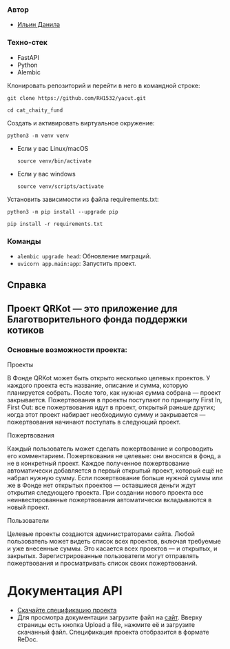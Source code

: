 ### Автор 
- [Ильин Данила](https://github.com/RH1532)
### Техно-стек 
- FastAPI
- Python
- Alembic

Клонировать репозиторий и перейти в него в командной строке:

```
git clone https://github.com/RH1532/yacut.git
```

```
cd cat_chaity_fund
```

Cоздать и активировать виртуальное окружение:

```
python3 -m venv venv
```

* Если у вас Linux/macOS

    ```
    source venv/bin/activate
    ```

* Если у вас windows

    ```
    source venv/scripts/activate
    ```

Установить зависимости из файла requirements.txt:

```
python3 -m pip install --upgrade pip
```

```
pip install -r requirements.txt
```
### Команды
- `alembic upgrade head`: Обновление миграций.
- `uvicorn app.main:app`: Запустить проект. 
## Справка
## Проект QRKot — это приложение для Благотворительного фонда поддержки котиков
### Основные возможности проекта:

Проекты

В Фонде QRKot может быть открыто несколько целевых проектов. У каждого проекта есть название, описание и сумма, которую планируется собрать. После того, как нужная сумма собрана — проект закрывается.
Пожертвования в проекты поступают по принципу First In, First Out: все пожертвования идут в проект, открытый раньше других; когда этот проект набирает необходимую сумму и закрывается — пожертвования начинают поступать в следующий проект.

Пожертвования

Каждый пользователь может сделать пожертвование и сопроводить его комментарием. Пожертвования не целевые: они вносятся в фонд, а не в конкретный проект. Каждое полученное пожертвование автоматически добавляется в первый открытый проект, который ещё не набрал нужную сумму. Если пожертвование больше нужной суммы или же в Фонде нет открытых проектов — оставшиеся деньги ждут открытия следующего проекта. При создании нового проекта все неинвестированные пожертвования автоматически вкладываются в новый проект.

Пользователи

Целевые проекты создаются администраторами сайта. 
Любой пользователь может видеть список всех проектов, включая требуемые и уже внесенные суммы. Это касается всех проектов — и открытых, и закрытых.
Зарегистрированные пользователи могут отправлять пожертвования и просматривать список своих пожертвований.
# Документация API
- [Скачайте спецификацию проекта](https://github.com/RH1532/yacut/blob/master/openapi.yml)
- Для просмотра документации загрузите файл на [сайт](https://redocly.github.io/redoc/). Вверху страницы есть кнопка Upload a file, нажмите её и загрузите скачанный файл. Спецификация проекта отобразится в формате ReDoc.